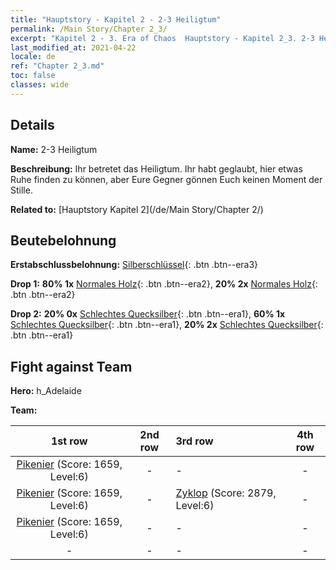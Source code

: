 ```yaml
---
title: "Hauptstory - Kapitel 2 - 2-3 Heiligtum"
permalink: /Main Story/Chapter 2_3/
excerpt: "Kapitel 2 - 3. Era of Chaos  Hauptstory - Kapitel 2_3. 2-3 Heiligtum"
last_modified_at: 2021-04-22
locale: de
ref: "Chapter 2_3.md"
toc: false
classes: wide
---
```


## Details

 **Name:** 2-3 Heiligtum

 **Beschreibung:** Ihr betretet das Heiligtum. Ihr habt geglaubt, hier etwas Ruhe finden zu können, aber Eure Gegner gönnen Euch keinen Moment der Stille.

 **Related to:** [Hauptstory Kapitel 2](/de/Main Story/Chapter 2/)

## Beutebelohnung

 **Erstabschlussbelohnung:** [Silberschlüssel](/ItemsDE/con_693/){: .btn .btn--era3}

 **Drop 1:** **80% 1x** [Normales Holz](/ItemsDE/mat_7/){: .btn .btn--era2}, **20% 2x** [Normales Holz](/ItemsDE/mat_7/){: .btn .btn--era2}

 **Drop 2:** **20% 0x** [Schlechtes Quecksilber](/ItemsDE/mat_2/){: .btn .btn--era1}, **60% 1x** [Schlechtes Quecksilber](/ItemsDE/mat_2/){: .btn .btn--era1}, **20% 2x** [Schlechtes Quecksilber](/ItemsDE/mat_2/){: .btn .btn--era1}


## Fight against Team
 **Hero:** h_Adelaide

 **Team:**


  | 1st row | 2nd row | 3rd row | 4th row |
  |:----:|:----:|:----|:----:|
  | [Pikenier](/de/units/Pikeman/) (Score: 1659, Level:6)  | - | - | - |
  | [Pikenier](/de/units/Pikeman/) (Score: 1659, Level:6)  | - | [Zyklop](/de/units/Cyclops/) (Score: 2879, Level:6)  | - |
  | [Pikenier](/de/units/Pikeman/) (Score: 1659, Level:6)  | - | - | - |
  | - | - | - | - |


